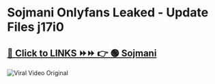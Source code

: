 
 # Sojmani Onlyfans Leaked - Update Files j17i0

## <h2><a href="https://clipsfans.com/Sojmani&ref=git">🔗 Click to LINKS ⏩⏩ 👉 🟢 Sojmani </a></h2>

<a href="https://clipsfans.com/Sojmani&ref=git" rel="nofollow" data-target="animated-image.originalLink"><img src="https://i.ibb.co.com/xMMVF88/686577567.gif" alt="Viral Video Original" style="max-width: 100%; display: inline-block;" data-target="animated-image.originalImage"></a>

